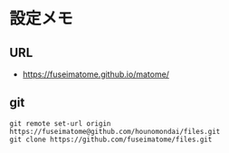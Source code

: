 # 設定メモ

## URL
  - https://fuseimatome.github.io/matome/

## git
``` 
git remote set-url origin https://fuseimatome@github.com/hounomondai/files.git
git clone https://github.com/fuseimatome/files.git
```
